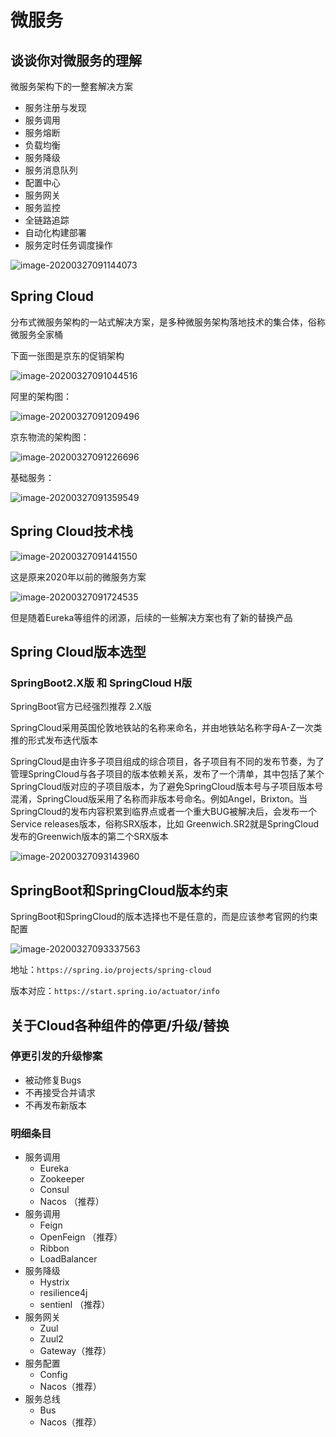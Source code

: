 # 微服务

## 谈谈你对微服务的理解

微服务架构下的一整套解决方案

- 服务注册与发现
- 服务调用
- 服务熔断
- 负载均衡
- 服务降级
- 服务消息队列
- 配置中心
- 服务网关
- 服务监控
- 全链路追踪
- 自动化构建部署
- 服务定时任务调度操作

![image-20200327091144073](./images/image-20200327091144073.png)

## Spring Cloud

分布式微服务架构的一站式解决方案，是多种微服务架构落地技术的集合体，俗称微服务全家桶

下面一张图是京东的促销架构

![image-20200327091044516](./images/image-20200327091044516.png)

阿里的架构图：

![image-20200327091209496](./images/image-20200327091209496.png)



京东物流的架构图：

![image-20200327091226696](./images/image-20200327091226696.png)

基础服务：

![image-20200327091359549](./images/image-20200327091359549.png)



## Spring Cloud技术栈

![image-20200327091441550](./images/image-20200327091441550.png)

这是原来2020年以前的微服务方案

![image-20200327091724535](./images/image-20200327091724535.png)

但是随着Eureka等组件的闭源，后续的一些解决方案也有了新的替换产品



## Spring Cloud版本选型

### SpringBoot2.X版 和 SpringCloud H版

SpringBoot官方已经强烈推荐 2.X版

SpringCloud采用英国伦敦地铁站的名称来命名，并由地铁站名称字母A-Z一次类推的形式发布迭代版本

SpringCloud是由许多子项目组成的综合项目，各子项目有不同的发布节奏，为了管理SpringCloud与各子项目的版本依赖关系，发布了一个清单，其中包括了某个SpringCloud版对应的子项目版本，为了避免SpringCloud版本号与子项目版本号混淆，SpringCloud版采用了名称而非版本号命名。例如Angel，Brixton。当SpringCloud的发布内容积累到临界点或者一个重大BUG被解决后，会发布一个Service releases版本，俗称SRX版本，比如 Greenwich.SR2就是SpringCloud发布的Greenwich版本的第二个SRX版本

![image-20200327093143960](./images/image-20200327093143960.png)



## SpringBoot和SpringCloud版本约束

SpringBoot和SpringCloud的版本选择也不是任意的，而是应该参考官网的约束配置

![image-20200327093337563](./images/image-20200327093337563.png)

地址：`https://spring.io/projects/spring-cloud`

版本对应：`https://start.spring.io/actuator/info`



## 关于Cloud各种组件的停更/升级/替换

### 停更引发的升级惨案

- 被动修复Bugs
- 不再接受合并请求
- 不再发布新版本

### 明细条目

- 服务调用
  - Eureka
  - Zookeeper
  - Consul
  - Nacos （推荐）
- 服务调用
  - Feign
  - OpenFeign  （推荐）
  - Ribbon
  - LoadBalancer
- 服务降级
  - Hystrix   
  - resilience4j
  - sentienl （推荐）
- 服务网关
  - Zuul
  - Zuul2
  - Gateway（推荐）
- 服务配置
  - Config
  - Nacos（推荐）
- 服务总线
  - Bus
  - Nacos（推荐）